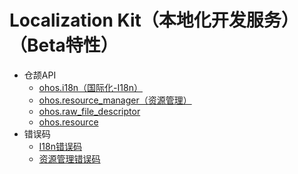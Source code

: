 # Localization Kit（本地化开发服务）（Beta特性）

- 仓颉API
    - [ohos.i18n（国际化-I18n）](cj-apis-i18n.md)
    - [ohos.resource_manager（资源管理）](cj-apis-resource_manager.md)
    - [ohos.raw_file_descriptor](cj-apis-raw_file_descriptor.md)
    - [ohos.resource](cj-apis-resource.md)
- 错误码
    - [I18n错误码](../errorcodes/cj-errorcode-i18n.md)
    - [资源管理错误码](../errorcodes/cj-errorcode-resource-manager.md)